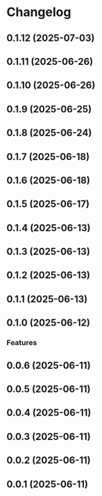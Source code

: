 # Changelog

## 0.1.12 (2025-07-03)

## 0.1.11 (2025-06-26)

## 0.1.10 (2025-06-26)

## 0.1.9 (2025-06-25)

## 0.1.8 (2025-06-24)

## 0.1.7 (2025-06-18)

## 0.1.6 (2025-06-18)

## 0.1.5 (2025-06-17)

## 0.1.4 (2025-06-13)

## 0.1.3 (2025-06-13)

## 0.1.2 (2025-06-13)

## 0.1.1 (2025-06-13)

## 0.1.0 (2025-06-12)

### Features

## 0.0.6 (2025-06-11)

## 0.0.5 (2025-06-11)

## 0.0.4 (2025-06-11)

## 0.0.3 (2025-06-11)

## 0.0.2 (2025-06-11)

## 0.0.1 (2025-06-11)
